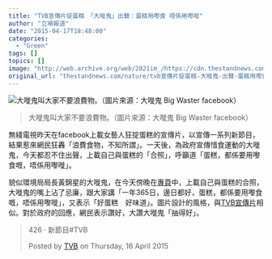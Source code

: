 ```yaml
---
title: "TVB宣傳片掟蛋糕　「大嘥鬼」出聲：蛋糕用嚟食 唔係用嚟嘥"
author: "立場報道"
date: "2015-04-17T18:48:00"
categories:
  - "Green"
tags: []
topics: []
image: "http://web.archive.org/web/2021im_/https://cdn.thestandnews.com/media/photos/cache/11170355_1002935789718381_2349930253014054272_n_Lhfkp_1200x0.jpg"
original_url: "thestandnews.com/nature/tvb宣傳片掟蛋糕-大嘥鬼-出聲-蛋糕用嚟食-唔係用嚟嘥"
---
```

![大嘥鬼叫大家不要浪費物。（圖片來源：大嘥鬼 Big Waster facebook）](http://web.archive.org/web/2021im_/https://cdn.thestandnews.com/media/photos/cache/11170355_1002935789718381_2349930253014054272_n_Lhfkp_1200x0.jpg)

> 大嘥鬼叫大家不要浪費物。（圖片來源：大嘥鬼 Big Waster facebook）

無綫電視昨天在facebook上載女藝人狂掟蛋糕的宣傳片，以宣傳一系列新節目，結果惹來網民狂轟「浪費食物，不知所謂」。一天後，為政府宣傳惜食運動的大嘥鬼，今天都忍不住出聲，上載自己與蛋糕的「合照」，呼籲道「蛋糕，都係要用嚟食嘅，唔係用嚟嘥」。

貌似環境局局長黃錦星的大嘥鬼，在今天傍晚在[專頁](http://web.archive.org/web/20210629042455/https://www.facebook.com/bigwaster.hk/photos/a.864391620239466.1073741832.862368870441741/1002935789718381/?type=1&theater)中，上載自己與蛋糕的合照，大嘥鬼的嘴上沾了忌廉，跟大家講「一年365日，邊日都好，蛋糕，都係要用嚟食嘅，唔係用嚟嘥」，又表示「好蛋糕　好味道」。圖片設計的風格，與[TVB宣傳片](../../media/%E7%84%A1%E7%B6%AB%E5%AE%A3%E5%82%B3%E7%89%87-%E6%8E%9F%E8%9B%8B%E7%B3%95-%E7%B6%B2%E6%B0%91%E8%BD%9F%E6%B5%AA%E8%B2%BB%E9%A3%9F%E7%89%A9/)相似。對於政府的回應，網民表示讚好，大讚大嘥鬼「抽得好」。

> 426 ‧ 新節目#TVB
> 
> Posted by [TVB](http://web.archive.org/web/20210629042455/https://www.facebook.com/tvbcom) on Thursday, 16 April 2015